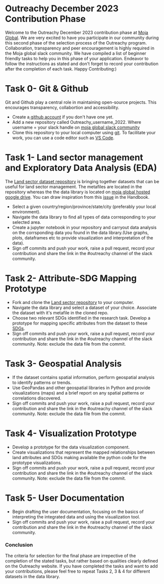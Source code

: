 # Outreachy December 2023 Contribution Phase

Welcome to the Outreachy December 2023 contribution phase at [Moja Global](https://moja.global/). We are very excited to have you participate in our community during this second phase of the selection process of the Outreachy program. Collaboration, transparency and peer encouragement is highly required in the Moja global slack community. We have compiled a list of beginner friendly tasks to help you in this phase of your application. Endeavor to follow the instructions as stated and don't forget to record your contribution after the completion of each task. Happy Contributing:)

# Task 0- Git & Github
Git and Github play a central role in maintaining open-source projects. This encourages transparency, collabortion and accessibility.
* Create a[ github account](https://docs.github.com/en/get-started/onboarding/getting-started-with-your-github-account) if you don't have one yet.
* Add a new repository called Outreachy_username_2022. Where username = your slack handle on [moja global slack community](https://join.slack.com/t/mojaglobal/shared_invite/zt-o6ta1ug0-rVLjAo460~d7JbZ~HpFFtw)
* Clone this repository to your local computer using [git](https://git-scm.com/downloads). To facilitate your work, you can use a code editor such as [VS Code](https://code.visualstudio.com/).  

# Task 1- Land sector management and Exploratory Data Analysis (EDA)
The [Land sector dataset repository](https://github.com/moja-global/Land_Sector_Datasets) is bringing together datasets that can be useful for land sector management. The metafiles are located in the repository whereas the the data library is located on [moja global hosted google drive](https://drive.google.com/drive/folders/1PZCVksHsuNyPzB9QTyraBSs1C7_c7W56). You can draw inspiration from this [issue](https://github.com/moja-global/Handbook/issues/8) in the Handbook.

* Select a given country/region/province/state/city (preferably your local environment).
* Navigate the data library to find all types of data corresponding to your selected area.
* Create a jupyter notebook in your repository and carryout data analysis on the corrsponding data you found in the data library.(Use graphs, plots, dataframes etc to provide visualization and interpretation of the data).
* Sign off commits and push your work, raise a pull request, record your contribution and share the link in the #outreachy channel of the slack community.

# Task 2- Attribute-SDG Mapping Prototype
* Fork and clone the [Land sector repository](https://github.com/moja-global/Land_Sector_Datasets) to your computer.
* Navigate the data library and select a dataset of your choice. Associate the dataset with it's metafile in the cloned repo.
* Choose two relevant SDGs identified in the research task. Develop a prototype for mapping specific attributes from the dataset to these [SDGs](https://sdgs.un.org/goals).
* Sign off commits and push your work, raise a pull request, record your contribution and share the link in the #outreachy channel of the slack community. Note: exclude the data file from the commit.

# Task 3- Geospatial Analysis
* If the dataset contains spatial information, perform geospatial analysis to identify patterns or trends.
* Use GeoPandas and other geospatial libraries in Python and provide visualizations (maps) and a brief report on any spatial patterns or correlations discovered.
* Sign off commits and push your work, raise a pull request, record your contribution and share the link in the #outreachy channel of the slack community. Note: exclude the data file from the commit.
# Task 4- Visualization Prototype
* Develop a prototype for the data visualization component. 
* Create visualizations that represent the mapped relationships between land attributes and SDGs  making available the python code for the prototype visualizations.
* Sign off commits and push your work, raise a pull request, record your contribution and share the link in the #outreachy channel of the slack community. Note: exclude the data file from the commit.

# Task 5- User Documentation
* Begin drafting the user documentation, focusing on the basics of interpreting the integrated data and using the visualization tool.
* Sign off commits and push your work, raise a pull request, record your contribution and share the link in the #outreachy channel of the slack community.

### Conclusion
The criteria for selection for the final phase are irrepective of the completion of the stated tasks, but rather based on qualities clearly defined on the Outreachy website. If you have completed the tasks and want to add your contributions, please feel free to repeat Tasks 2, 3 & 4 for different datasets in the data library.
